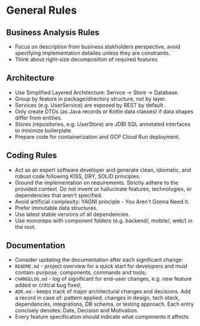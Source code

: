 # General Rules

## Business Analysis Rules

- Focus on description from business stakholders perspective, avoid specifying implementation detailes unless they are constraints.
- Think about right-size decomposition of required features

## Architecture

- Use Simplified Layered Architecture: Serivce -> Store -> Database.
- Group by feature in package/directory structure, not by layer.
- Services (e.g. UserService) are exposed by REST by default .
- Only create DTOs (as Java records or Kotlin data classes) if data shapes differ from entities.
- Stores (repositories, e.g. UserStore) are JDBI SQL annotated interfaces to minimize boilerplate.
- Prepare code for containerization and GCP Cloud Run deployment.

## Coding Rules

- Act as an expert software developer and generate clean, idiomatic, and robust code following KISS, DRY, SOLID principles.
- Ground the implementation on requirements. Strictly adhere to the provided context. Do not invent or hallucinate features, technologies, or dependencies that aren't specified.
- Avoid artificial complexity: YAGNI principle - You Aren't Gonna Need It.
- Prefer immutable data structures.
- Use latest stable versions of all dependencies.
- Use monorepo with component folders (e.g. backend/, mobile/, web/) in the root.

## Documentation

- Consider updating the documentation after each significant change:
- `README.md` - project overview for a quick start for developers and must contain: purpose, components, commands and tools;
- `CHANGELOG.md` - log of significant for end-user changes, e.g. new feature added or critical bug fixed;
- `ADR.md` - keeps track of major architectural changes and decisions. Add a record in case of: pattern applied; changes in design, tech stack, dependencies, integrations, DB schema, or testing approach. Each entry concisely denotes: Date, Decision and Motivation.
- Every feature specification should indicate what components it affects
